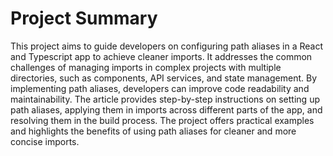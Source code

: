 # Project Summary

This project aims to guide developers on configuring path aliases in a React and Typescript app to achieve cleaner imports. It addresses the common challenges of managing imports in complex projects with multiple directories, such as components, API services, and state management. By implementing path aliases, developers can improve code readability and maintainability. The article provides step-by-step instructions on setting up path aliases, applying them in imports across different parts of the app, and resolving them in the build process. The project offers practical examples and highlights the benefits of using path aliases for cleaner and more concise imports.
